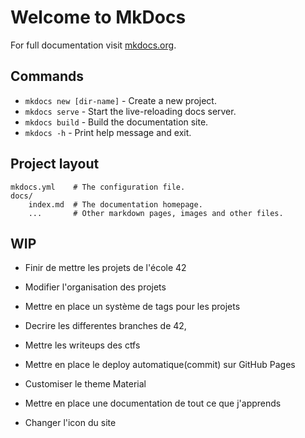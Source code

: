 # Welcome to MkDocs

For full documentation visit [mkdocs.org](https://www.mkdocs.org).

## Commands

- `mkdocs new [dir-name]` - Create a new project.
- `mkdocs serve` - Start the live-reloading docs server.
- `mkdocs build` - Build the documentation site.
- `mkdocs -h` - Print help message and exit.

## Project layout

    mkdocs.yml    # The configuration file.
    docs/
        index.md  # The documentation homepage.
        ...       # Other markdown pages, images and other files.

## WIP

- Finir de mettre les projets de l'école 42
- Modifier l'organisation des projets
- Mettre en place un système de tags pour les projets
- Decrire les differentes branches de 42, 


- Mettre les writeups des ctfs
- Mettre en place le deploy automatique(commit) sur GitHub Pages
- Customiser le theme Material
- Mettre en place une documentation de tout ce que j'apprends
- Changer l'icon du site
